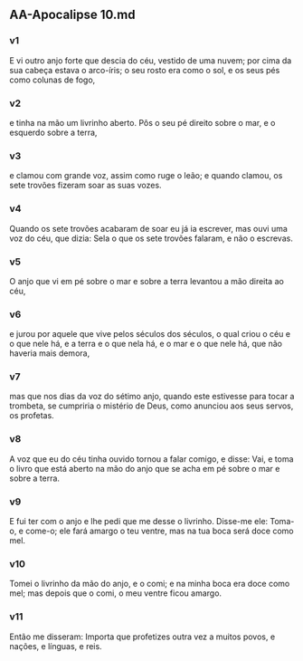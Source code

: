 ## AA-Apocalipse 10.md
### v1
 E vi outro anjo forte que descia do céu, vestido de uma nuvem; por cima da sua cabeça estava o arco-íris; o seu rosto era como o sol, e os seus pés como colunas de fogo,
### v2
 e tinha na mão um livrinho aberto. Pôs o seu pé direito sobre o mar, e o esquerdo sobre a terra,
### v3
 e clamou com grande voz, assim como ruge o leão; e quando clamou, os sete trovões fizeram soar as suas vozes.
### v4
 Quando os sete trovões acabaram de soar eu já ia escrever, mas ouvi uma voz do céu, que dizia: Sela o que os sete trovões falaram, e não o escrevas.
### v5
 O anjo que vi em pé sobre o mar e sobre a terra levantou a mão direita ao céu,
### v6
 e jurou por aquele que vive pelos séculos dos séculos, o qual criou o céu e o que nele há, e a terra e o que nela há, e o mar e o que nele há, que não haveria mais demora,
### v7
 mas que nos dias da voz do sétimo anjo, quando este estivesse para tocar a trombeta, se cumpriria o mistério de Deus, como anunciou aos seus servos, os profetas.
### v8
 A voz que eu do céu tinha ouvido tornou a falar comigo, e disse: Vai, e toma o livro que está aberto na mão do anjo que se acha em pé sobre o mar e sobre a terra.
### v9
 E fui ter com o anjo e lhe pedi que me desse o livrinho. Disse-me ele: Toma-o, e come-o; ele fará amargo o teu ventre, mas na tua boca será doce como mel.
### v10
 Tomei o livrinho da mão do anjo, e o comi; e na minha boca era doce como mel; mas depois que o comi, o meu ventre ficou amargo.
### v11
 Então me disseram: Importa que profetizes outra vez a muitos povos, e nações, e línguas, e reis.
